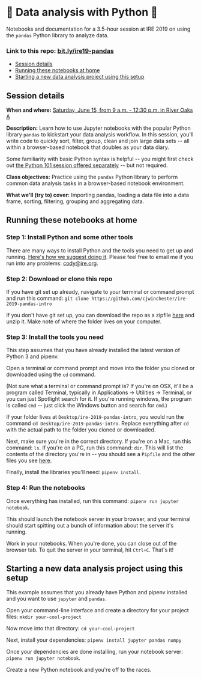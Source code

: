 # 🐼 Data analysis with Python 🐼

Notebooks and documentation for a 3.5-hour session at IRE 2019 on using the `pandas` Python library to analyze data.

### Link to this repo: [bit.ly/ire19-pandas](http://bit.ly/ire19-pandas)

- [Session details](#session-details)
- [Running these notebooks at home](#running-these-notebooks-at-home)
- [Starting a new data analysis project using this setup](#starting-a-new-data-analysis-project-using-this-setup)

## Session details

**When and where:** [Saturday, June 15, from 9 a.m. - 12:30 p.m. in River Oaks A](https://www.ire.org/events-and-training/event/3434/4434/)

**Description:** Learn how to use Jupyter notebooks with the popular Python library `pandas` to kickstart your data analysis workflow. In this session, you'll write code to quickly sort, filter, group, clean and join large data sets -- all within a browser-based notebook that doubles as your data diary.

Some familiarity with basic Python syntax is helpful -- you might first check out [the Python 101 session offered separately](https://www.ire.org/events-and-training/event/3434/4581/) -- but not required.

**Class objectives:** Practice using the `pandas` Python library to perform common data analysis tasks in a browser-based notebook environment.

**What we'll (try to) cover:** Importing pandas, loading a data file into a data frame, sorting, filtering, grouping and aggregating data.

## Running these notebooks at home

### Step 1: Install Python and some other tools

There are many ways to install Python and the tools you need to get up and running. [Here's how we suggest doing it](https://docs.google.com/document/d/1cYmpfZEZ8r-09Q6Go917cKVcQk_d0P61gm0q8DAdIdg/edit?usp=sharing). Please feel free to email me if you run into any problems: [cody@ire.org](mailto:cody@ire.org).

### Step 2: Download or clone this repo

If you have git set up already, navigate to your terminal or command prompt and run this command: `git clone https://github.com/cjwinchester/ire-2019-pandas-intro`

If you don't have git set up, you can download the repo as a zipfile [here](https://github.com/cjwinchester/ire-2019-pandas-intro/archive/master.zip) and unzip it. Make note of where the folder lives on your computer.

### Step 3: Install the tools you need

This step assumes that you have already installed the latest version of Python 3 and pipenv.

Open a terminal or command prompt and move into the folder you cloned or downloaded using the `cd` command.

(Not sure what a terminal or command prompt is? If you're on OSX, it'll be a program called Terminal, typically in Applications → Utilities → Terminal, or you can just Spotlight search for it. If you're running windows, the program is called `cmd` -- just click the Windows button and search for `cmd`.)

If your folder lives at `Desktop/ire-2019-pandas-intro`, you would run the command `cd Desktop/ire-2019-pandas-intro`. Replace everything after `cd ` with the actual path to the folder you cloned or downloaded.

Next, make sure you're in the correct directory. If you're on a Mac, run this command: `ls`. If you're on a PC, run this command: `dir`. This will list the contents of the directory you're in -- you should see a `Pipfile` and the other files you see [here](https://github.com/cjwinchester/ire-2019-pandas-intro).

Finally, install the libraries you'll need: `pipenv install`.

### Step 4: Run the notebooks

Once everything has installed, run this command: `pipenv run jupyter notebook`.

This should launch the notebook server in your browser, and your terminal should start spitting out a bunch of information about the server it's running.

Work in your notebooks. When you're done, you can close out of the browser tab. To quit the server in your terminal, hit `Ctrl+C`. That's it!

## Starting a new data analysis project using this setup

This example assumes that you already have Python and pipenv installed and you want to use `jupyter` and `pandas`.

Open your command-line interface and create a directory for your project files: `mkdir your-cool-project`

Now move into that directory: `cd your-cool-project`

Next, install your dependencies: `pipenv install jupyter pandas numpy`

Once your dependencies are done installing, run your notebook server: `pipenv run jupyter notebook`.

Create a new Python notebook and you're off to the races.